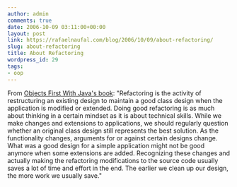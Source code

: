 ```yaml
---
author: admin
comments: true
date: 2006-10-09 03:11:00+00:00
layout: post
link: https://rafaelnaufal.com/blog/2006/10/09/about-refactoring/
slug: about-refactoring
title: About Refactoring
wordpress_id: 29
tags:
- oop
---
```


From [Objects First With Java's book](http://www.bluej.org/objects-first/):  "Refactoring is the activity of restructuring an existing design to maintain a good class design when the application is modified or extended. Doing good refactoring is as much about thinking in a certain mindset as it is about technical skills. While we make changes and extensions to applications, we should regularly question whether an original class design still represents the best solution. As the functionality changes, arguments for or against certain designs change. What was a good design for a simple application might not be good anymore when some extensions are added. Recognizing these changes and actually making the refactoring modifications to the source code usually saves a lot of time and effort in the end. The earlier we clean up our design, the more work we usually save."
